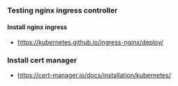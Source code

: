 ### Testing nginx ingress controller

#### Install nginx ingress
* https://kubernetes.github.io/ingress-nginx/deploy/
### Install cert manager
* https://cert-manager.io/docs/installation/kubernetes/
 
